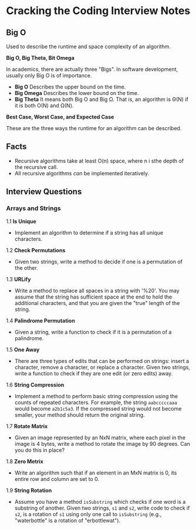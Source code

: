# Cracking the Coding Interview Notes


## Big O

Used to describe the runtime and space complexity of an algorithm.

**Big O, Big Theta, Bit Omega**

In academics, there are actually three "Bigs". In software development, usually only Big O is of importance.

- **Big O** Describes the upper bound on the time.
- **Big Omega** Describes the lower bound on the time.
- **Big Theta** It means both Big O and Big Ω. That is, an algorithm is Θ(N) if it is both O(N) and Ω(N).

**Best Case, Worst Case, and Expected Case**

These are the three ways the runtime for an algorithm can be described.

## Facts

- Recursive algorithms take at least O(n) space, where n i sthe depth of the recursive call.
- All recursive algorithms _can_ be implemented iteratively.

## Interview Questions

### Arrays and Strings

1.1 **Is Unique**

- Implement an algorithm to determine if a string has all unique characters.

1.2 **Check Permutations**

- Given two strings, write a method to decide if one is a permutation of the other.

1.3 **URLify**

- Write a method to replace all spaces in a string with '%20'. You may assume that the string has sufficient space at the end to hold the additional characters, and that you are given the "true" length of the string.

1.4 **Palindrome Permutation**

- Given a string, write a function to check if it is a permutation of a palindrome.

1.5 **One Away**

- There are three types of edits that can be performed on strings: insert a character, remove a character, or replace a character. Given two strings, write a function to check if they are one edit (or zero edits) away.

1.6 **String Compression**

- Implement a method to perform basic string compression using the counts of repeated characters. For example, the string `aabcccccaaa` would become `a2b1c5a3`. If the compressed string would not become smaller, your method should return the original string.

1.7 **Rotate Matrix**

- Given an image represented by an NxN matrix, where each pixel in the image is 4 bytes, write a method to rotate the image by 90 degrees. Can you do this in place?

1.8 **Zero Metrix**

- Write an algorithm such that if an element in an MxN matrix is 0, its entire row and column are set to 0.

1.9 **String Rotation**

- Assume you have a method `isSubstring` which checks if one word is a substring of another. Given two strings, `s1` and `s2`, write code to check if `s2`, is a rotation of `s1` using only one call to `isSubstring` (e.g., "waterbottle" is a rotation of "erbottlewat").
